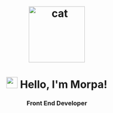 
<h1 align="center">
  <img src="https://media.giphy.com/media/xFkgeu7dhfgqqxJqmj/giphy.gif" alt="cat" width="150px" />
</h1>
</h1>

<h1 align="center">
  <img src="https://media.giphy.com/media/hvRJCLFzcasrR4ia7z/giphy.gif" width="30px"> Hello, I'm Morpa!
</h1>

<h3 align="center">Front End Developer</h3>
